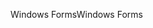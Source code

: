 <span data-ttu-id="e86d6-101">Windows Forms</span><span class="sxs-lookup"><span data-stu-id="e86d6-101">Windows Forms</span></span>